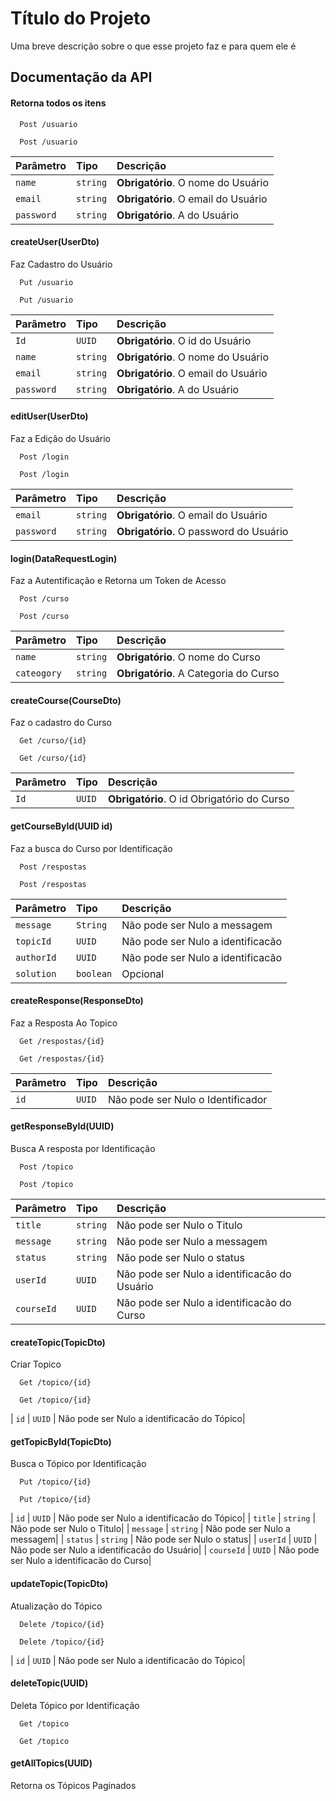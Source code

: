 
# Título do Projeto

Uma breve descrição sobre o que esse projeto faz e para quem ele é


## Documentação da API

#### Retorna todos os itens

```http
  Post /usuario
```

```http
  Post /usuario
```

| Parâmetro   | Tipo       | Descrição                                   |
| :---------- | :--------- | :------------------------------------------ |
| `name`      | `string` | **Obrigatório**. O nome do Usuário |
| `email`      | `string` | **Obrigatório**. O email do Usuário |
| `password`      | `string` | **Obrigatório**. A do Usuário |

#### createUser(UserDto)

Faz Cadastro do Usuário


```http
  Put /usuario
```

```http
  Put /usuario
```

| Parâmetro   | Tipo       | Descrição                                   |
| :---------- | :--------- | :------------------------------------------ |
| `Id`      | `UUID` | **Obrigatório**. O id do Usuário |
| `name`      | `string` | **Obrigatório**. O nome do Usuário |
| `email`      | `string` | **Obrigatório**. O email do Usuário |
| `password`      | `string` | **Obrigatório**. A do Usuário |

#### editUser(UserDto)

Faz a Edição do Usuário


```http
  Post /login
```

```http
  Post /login
```

| Parâmetro   | Tipo       | Descrição                                   |
| :---------- | :--------- | :------------------------------------------ |
| `email`      | `string` | **Obrigatório**. O email do Usuário |
| `password`      | `string` | **Obrigatório**. O password do Usuário |

#### login(DataRequestLogin)

Faz a Autentificação e Retorna um Token de Acesso


```http
  Post /curso
```

```http
  Post /curso
```

| Parâmetro   | Tipo       | Descrição                                   |
| :---------- | :--------- | :------------------------------------------ |
| `name`      | `string` | **Obrigatório**. O nome do Curso |
| `cateogory`      | `string` | **Obrigatório**. A Categoria do Curso |

#### createCourse(CourseDto)

Faz o cadastro do Curso

```http
  Get /curso/{id}
```

```http
  Get /curso/{id}
```

| Parâmetro   | Tipo       | Descrição                                   |
| :---------- | :--------- | :------------------------------------------ |
| `Id`      | `UUID` | **Obrigatório**. O id Obrigatório do Curso |

#### getCourseById(UUID id)

Faz a busca  do Curso por Identificação


```http
  Post /respostas
```

```http
  Post /respostas
```

| Parâmetro   | Tipo       | Descrição                                   |
| :---------- | :--------- | :------------------------------------------ |
| `message`      | `String` | Não pode ser Nulo a messagem|
| `topicId`      | `UUID` | Não pode ser Nulo a identificacão|
| `authorId`      | `UUID` | Não pode ser Nulo a identificacão|
| `solution`      | `boolean` | Opcional|


#### createResponse(ResponseDto)

Faz a Resposta Ao Topico


```http
  Get /respostas/{id}
```

```http
  Get /respostas/{id}
```

| Parâmetro   | Tipo       | Descrição                                   |
| :---------- | :--------- | :------------------------------------------ |
| `id`      | `UUID` | Não pode ser Nulo o Identificador|



#### getResponseById(UUID)

Busca A resposta por Identificação


```http
  Post /topico
```

```http
  Post /topico
```

| Parâmetro   | Tipo       | Descrição                                   |
| :---------- | :--------- | :------------------------------------------ |
| `title`      | `string` | Não pode ser Nulo o Titulo|
| `message`      | `string` | Não pode ser Nulo a messagem|
| `status`      | `string` | Não pode ser Nulo o status|
| `userId`      | `UUID` | Não pode ser Nulo a identificacão do Usuário|
| `courseId`      | `UUID` | Não pode ser Nulo a identificacão do Curso|

#### createTopic(TopicDto)

Criar Topico 


```http
  Get /topico/{id}
```

```http
  Get /topico/{id}
```

| `id`      | `UUID` | Não pode ser Nulo a identificacão do Tópico|

#### getTopicById(TopicDto)

Busca o Tópico por Identificação

```http
  Put /topico/{id}
```

```http
  Put /topico/{id}
```

| `id`      | `UUID` | Não pode ser Nulo a identificacão do Tópico|
| `title`      | `string` | Não pode ser Nulo o Titulo|
| `message`      | `string` | Não pode ser Nulo a messagem|
| `status`      | `string` | Não pode ser Nulo o status|
| `userId`      | `UUID` | Não pode ser Nulo a identificacão do Usuário|
| `courseId`      | `UUID` | Não pode ser Nulo a identificacão do Curso|


#### updateTopic(TopicDto)

Atualização do Tópico


```http
  Delete /topico/{id}
```

```http
  Delete /topico/{id}
```

| `id`      | `UUID` | Não pode ser Nulo a identificacão do Tópico|

#### deleteTopic(UUID)

Deleta Tópico por Identificação


```http
  Get /topico
```

```http
  Get /topico
```
#### getAllTopics(UUID)

Retorna os Tópicos Paginados



